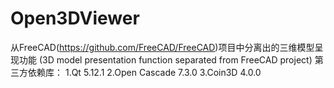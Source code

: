 # Open3DViewer
从FreeCAD(https://github.com/FreeCAD/FreeCAD)项目中分离出的三维模型呈现功能
(3D model presentation function separated from FreeCAD project)
第三方依赖库：
1.Qt 5.12.1
2.Open Cascade 7.3.0
3.Coin3D 4.0.0
